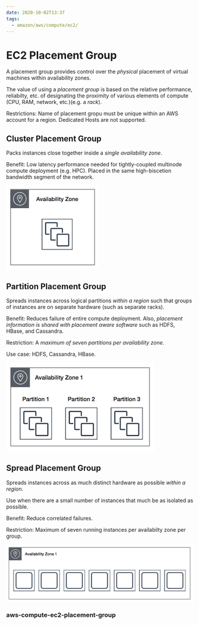 ```yaml
---
date: 2020-10-02T13:37
tags:
  - amazon/aws/compute/ec2/
---
```



# EC2 Placement Group

A placement group provides control over the *physical* placement of virtual machines within availability zones.

The value of using a *placement group* is based on the relative performance, reliabilty, etc. of designating the proximity of various elements of compute (CPU, RAM, network, etc.)(e.g. a *rack*).

Restrictions: Name of placement gropu must be unique within an AWS account for a region. Dedicated Hosts are not supported.

## Cluster Placement Group

Packs instances close together inside a *single availability zone*.

Benefit: Low latency performance needed for tightly-coupled multinode compute deployment (e.g. HPC). 
Placed in the same high-biscetion bandwidth segment of the network.

![Cluster](./static/placement-group-cluster.png)

## Partition Placement Group

Spreads instances across logical partitions *within a region* such that groups of instances are on separate hardware (such as separate racks).

Benefit: Reduces failure of entire compute deployment. Also, *placement information is shared with placement aware software* such as HDFS, HBase, and Cassandra.

Restriction: A *maximum of seven partitions per availability zone*.

Use case: HDFS, Cassandra, HBase.

![Cluster](./static/placement-group-partition.png)



## Spread Placement Group

Spreads instances across as much distinct hardware as possible *within a region*.

Use when there are a small number of instances that much be as isolated as possible.

Benefit: Reduce correlated failures.

Restriction: Maximum of seven running instances per availabilty zone per group.

![Cluster](./static/placement-group-spread.png)


### aws-compute-ec2-placement-group

